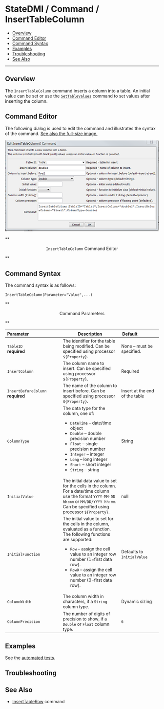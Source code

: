 # StateDMI / Command / InsertTableColumn #

* [Overview](#overview)
* [Command Editor](#command-editor)
* [Command Syntax](#command-syntax)
* [Examples](#examples)
* [Troubleshooting](#troubleshooting)
* [See Also](#see-also)

-------------------------

## Overview ##

The `InsertTableColumn` command inserts a column into a table.  An initial value can be set or use the
[`SetTableValues`](../SetTableValues/SetTableValues) command to set values after inserting the column.

## Command Editor ##

The following dialog is used to edit the command and illustrates the syntax of the command.
<a href="../InsertTableColumn.png">See also the full-size image.</a>

![InsertTableColumn](InsertTableColumn.png)

**<p style="text-align: center;">
`InsertTableColumn` Command Editor
</p>**

## Command Syntax ##

The command syntax is as follows:

```text
InsertTableColumn(Parameter="Value",...)
```
**<p style="text-align: center;">
Command Parameters
</p>**

| **Parameter**&nbsp;&nbsp;&nbsp;&nbsp;&nbsp;&nbsp;&nbsp;&nbsp;&nbsp;&nbsp;&nbsp;&nbsp;&nbsp;&nbsp;&nbsp;&nbsp;&nbsp;&nbsp;&nbsp;&nbsp;&nbsp;&nbsp;&nbsp;&nbsp;&nbsp;&nbsp; | **Description** | **Default**&nbsp;&nbsp;&nbsp;&nbsp;&nbsp;&nbsp;&nbsp;&nbsp;&nbsp;&nbsp;&nbsp;&nbsp;&nbsp;&nbsp;&nbsp;&nbsp; |
| --------------|-----------------|----------------- |
|`TableID`<br>**required**|The identifier for the table being modified.  Can be specified using processor `${Property}`.|None – must be specified.|
|`InsertColumn`|The column name to insert.  Can be specified using processor `${Property}`.|Required|
|`InsertBeforeColumn`<br>**required**|The name of the column to insert before.  Can be specified using processor `${Property}`.|Insert at the end of the table|
|`ColumnType`|The data type for the column, one of:<br><ul><li>`DateTime` – date/time object</li><li>`Double` – double precision number</li><li>`Float` – single precision number</li><li>`Integer` – integer</li><li>`Long` – long integer</li><li>`Short` – short integer</li><li>`String` – string|String|
|`InitialValue`|The initial data value to set for the cells in the column.  For a date/time column use the format `YYYY-MM-DD hh:mm` or `MM/DD/YYYY hh:mm`.  Can be specified using processor `${Property}`.|null|
|`InitialFunction`|The initial value to set for the cells in the column, evaluated as a function.  The following functions are supported:<br><ul><li>`Row` – assign the cell value to an integer row number (1=first data row).</li><li>`Row0` – assign the cell value to an integer row number (0=first data row).|Defaults to `InitialValue`|
|`ColumnWidth`|The column width in characters, if a `String` column type.|Dynamic sizing|
|`ColumnPrecision`|The number of digits of precision to show, if a `Double` or `Float` column type.|`6`|

## Examples ##

See the [automated tests](https://github.com/OpenWaterFoundation/cdss-app-statedmi-main/tree/master/test/regression/commands/InsertTableColumn).

## Troubleshooting ##

## See Also ##

* [InsertTableRow](../InsertTableRow/InsertTableRow) command

